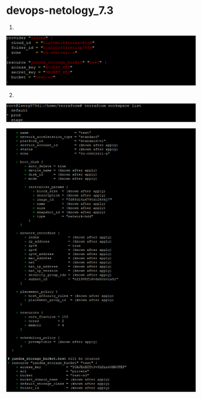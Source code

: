 # devops-netology_7.3  
1. 
![img_1.png](img_1.png)

2. 
![img_2.png](img_2.png)

![img_3.png](img_3.png)
